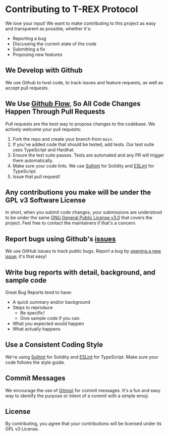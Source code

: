 # Contributing to T-REX Protocol

We love your input! We want to make contributing to this project as easy and transparent as possible, whether it's:

- Reporting a bug
- Discussing the current state of the code
- Submitting a fix
- Proposing new features

## We Develop with Github

We use Github to host code, to track issues and feature requests, as well as accept pull requests.

## We Use [Github Flow](https://guides.github.com/introduction/flow/index.html), So All Code Changes Happen Through Pull Requests

Pull requests are the best way to propose changes to the codebase. We actively welcome your pull requests:

1. Fork the repo and create your branch from `main`.
2. If you've added code that should be tested, add tests. Our test suite uses TypeScript and Hardhat.
3. Ensure the test suite passes. Tests are automated and any PR will trigger them automatically.
4. Make sure your code lints. We use [Solhint](https://github.com/protofire/solhint) for Solidity and [ESLint](https://eslint.org/) for TypeScript.
5. Issue that pull request!

## Any contributions you make will be under the GPL v3 Software License

In short, when you submit code changes, your submissions are understood to be under the same [GNU General Public License v3.0](http://www.gnu.org/licenses/gpl-3.0.html) that covers the project. Feel free to contact the maintainers if that's a concern.

## Report bugs using Github's [issues](https://github.com/TokenySolutions/T-REX/issues)

We use GitHub issues to track public bugs. Report a bug by [opening a new issue](https://github.com/TokenySolutions/T-REX/issues/new); it's that easy!

## Write bug reports with detail, background, and sample code

Great Bug Reports tend to have:

- A quick summary and/or background
- Steps to reproduce
  - Be specific!
  - Give sample code if you can.
- What you expected would happen
- What actually happens

## Use a Consistent Coding Style

We're using [Solhint](https://github.com/protofire/solhint) for Solidity and [ESLint](https://eslint.org/) for TypeScript. Make sure your code follows the style guide.

## Commit Messages

We encourage the use of [Gitmoji](https://gitmoji.dev/) for commit messages. It's a fun and easy way to identify the purpose or intent of a commit with a simple emoji.

## License

By contributing, you agree that your contributions will be licensed under its GPL v3 License.
